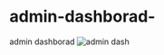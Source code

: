 # admin-dashborad-
admin dashborad
![admin dash](https://user-images.githubusercontent.com/26264650/147433709-d7c0f870-840a-405b-bd98-2ce5a715a122.gif)
